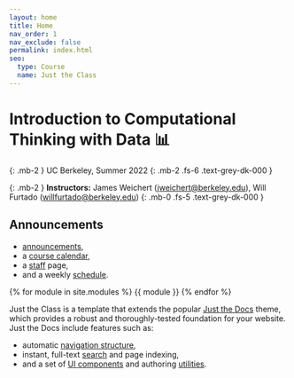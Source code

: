 ```yaml
---
layout: home
title: Home
nav_order: 1
nav_exclude: false
permalink: index.html
seo:
  type: Course
  name: Just the Class
---
```


# Introduction to Computational Thinking with Data &#x1f4ca;

{: .mb-2 }
UC Berkeley, Summer 2022
{: .mb-2 .fs-6 .text-grey-dk-000 }

{: .mb-2 }
**Instructors:** James Weichert (<a>jweichert@berkeley.edu</a>), Will Furtado (<a>willfurtado@berkeley.edu</a>)
{: .mb-0 .fs-5 .text-grey-dk-000 }

<!--{% assign instructors = site.staffers | where: 'role', 'Instructor' %}
<div class="role">
  {% for staffer in instructors %}
  {{ staffer }}
  {% endfor %}
</div>-->

## Announcements

- [announcements](announcements.md),
- a [course calendar](calendar.md),
- a [staff](staff.md) page,
- and a weekly [schedule](schedule.md).

{% for module in site.modules %}
{{ module }}
{% endfor %}


Just the Class is a template that extends the popular [Just the Docs](https://github.com/just-the-docs/just-the-docs) theme, which provides a robust and thoroughly-tested foundation for your website. Just the Docs include features such as:

- automatic [navigation structure](https://just-the-docs.github.io/just-the-docs/docs/navigation-structure/),
- instant, full-text [search](https://just-the-docs.github.io/just-the-docs/docs/search/) and page indexing,
- and a set of [UI components](https://just-the-docs.github.io/just-the-docs/docs/ui-components) and authoring [utilities](https://just-the-docs.github.io/just-the-docs/docs/utilities).
